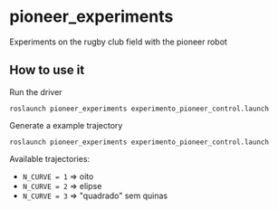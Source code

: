 # pioneer_experiments
Experiments on the rugby club field with the pioneer robot





## How to use it

Run the driver

`roslaunch pioneer_experiments experimento_pioneer_control.launch`

Generate a example trajectory

`roslaunch pioneer_experiments experimento_pioneer_control.launch`

Available trajectories:

- `N_CURVE = 1`  =>  oito
- `N_CURVE = 2`  =>  elipse
- `N_CURVE = 3`  =>  "quadrado" sem quinas



